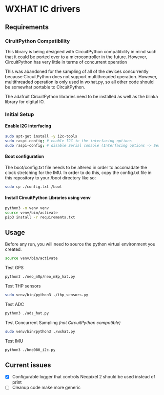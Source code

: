 # WXHAT IC drivers

## Requirements

### CiruitPython Compatibility
This library is being designed with CircuitPython compatibility in mind such that it could be ported over to a microcontroller in the future. However, CircuitPython has very little in terms of concurrent operation

This was abandoned for the sampling of all of the devices concurrently because CircuitPython does not support multithreaded operation. However, multithreaded operation is only used in wxhat.py, so all other code should be somewhat portable to CircuitPython.

The adafruit CircuitPython libraries need to be installed as well as the blinka library for digital IO.

### Initial Setup

#### Enable I2C interfacing
```sh
sudo apt-get install -y i2c-tools
sudo raspi-config; # enable I2C in the interfacing options
sudo raspi-config; # disable Serial console (Interfacing options -> Serial -> No on console options, yes on serial option)
```

#### Boot configuration
The boot/config.txt file needs to be altered in order to accomadate the clock stretching for the IMU. In order to do this, copy the config.txt file in this repository to your /boot directory like so:

```sh 
sudo cp ./config.txt /boot
```

#### Install CircuitPython Libraries using venv
```sh
python3 -m venv venv
source venv/bin/activate
pip3 install -r requirements.txt
```

## Usage
Before any run, you will need to source the python virtual environment you created.
```sh
source venv/bin/activate
```

Test GPS
```sh
python3 ./neo_m8p/neo_m8p_hat.py
```

Test THP sensors
```sh
sudo venv/bin/python3 ./thp_sensors.py
```

Test ADC
```sh
python3 ./ads_hat.py
```

Test Concurrent Sampling *(not CircuitPython compatible)*
```sh
sudo venv/bin/python3 ./wxhat.py
```

Test IMU
```sh
python3 ./bno080_i2c.py
```

## Current issues

- [X] Configurable logger that controls Neopixel 2 should be used instead of print
- [ ] Cleanup code make more generic
